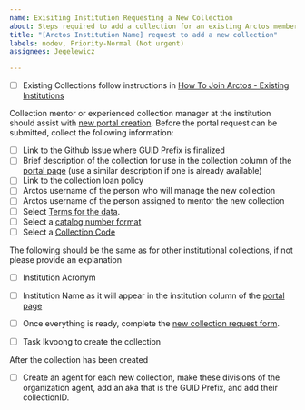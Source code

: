 ```yaml
---
name: Exisiting Institution Requesting a New Collection
about: Steps required to add a collection for an existing Arctos member institution
title: "[Arctos Institution Name] request to add a new collection"
labels: nodev, Priority-Normal (Not urgent)
assignees: Jegelewicz

---
```


- [ ] Existing Collections follow instructions in [How To Join Arctos - Existing Institutions](https://handbook.arctosdb.org/how_to/new-collection.html#existing-institutions)

Collection mentor or experienced collection manager at the institution should assist with [new portal creation](https://arctos.database.museum/Admin/pre_collection.cfm). Before the portal request can be submitted, collect the following information:

- [ ] Link to the Github Issue where GUID Prefix is finalized
- [ ] Brief description of the collection for use in the collection column of the [portal page](https://arctos.database.museum/home.cfm) (use a similar description if one is already available)
- [ ] Link to the collection loan policy 
- [ ] Arctos username of the person who will manage the new collection
- [ ] Arctos username of the person assigned to mentor the new collection
- [ ] Select [Terms for the data](https://arctos.database.museum/info/ctDocumentation.cfm?table=ctcollection_terms).
- [ ] Select a [catalog number format](https://arctos.database.museum/info/ctDocumentation.cfm?table=ctcatalog_number_format)
- [ ] Select a [Collection Code](https://arctos.database.museum/info/ctDocumentation.cfm?table=ctcollection_cde)

The following should be the same as for other institutional collections, if not please provide an explanation
- [ ] Institution Acronym
- [ ] Institution Name as it will appear in the institution column of the [portal page](https://arctos.database.museum/home.cfm)


- [ ] Once everything is ready, complete the [new collection request form](https://arctos.database.museum/Admin/pre_collection.cfm).
- [ ] Task lkvoong to create the collection

After the collection has been created
- [ ] Create an agent for each new collection, make these divisions of the organization agent, add an aka that is the GUID Prefix, and add their collectionID.
